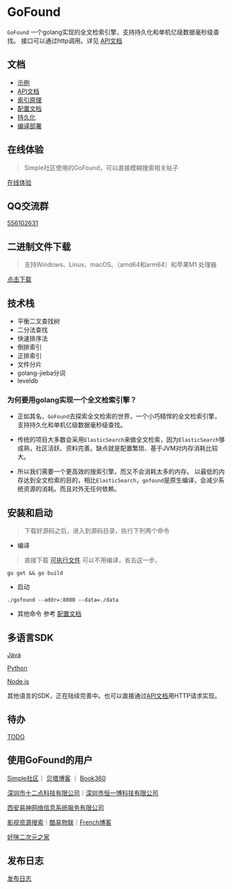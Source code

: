 # GoFound

`GoFound` 一个golang实现的全文检索引擎，支持持久化和单机亿级数据毫秒级查找。
接口可以通过http调用。详见 [API文档](./docs/api.md)


## 文档

+ [示例](./docs/example.md)
+ [API文档](./docs/api.md)
+ [索引原理](./docs/index.md)
+ [配置文档](./docs/config.md)
+ [持久化](./docs/storage.md)
+ [编译部署](./docs/compile.md)

## 在线体验
> Simple社区使用的GoFound，可以直接模糊搜索相关帖子

[在线体验](https://simpleui.72wo.com/search/simpleui)

## QQ交流群

[556102631](https://qm.qq.com/cgi-bin/qm/qr?k=4OvO7bgRAhSLX0J2WXVbCWbY7hL7gMYd&jump_from=webapi)

## 二进制文件下载

> 支持Windows、Linux、macOS、（amd64和arm64）和苹果M1 处理器

[点击下载](https://github.com/newpanjing/gofound/releases)

## 技术栈

+ 平衡二叉查找树
+ 二分法查找
+ 快速排序法
+ 倒排索引
+ 正排索引
+ 文件分片
+ golang-jieba分词
+ leveldb

### 为何要用golang实现一个全文检索引擎？

+ 正如其名，`GoFound`去探索全文检索的世界，一个小巧精悍的全文检索引擎，支持持久化和单机亿级数据毫秒级查找。

+ 传统的项目大多数会采用`ElasticSearch`来做全文检索，因为`ElasticSearch`够成熟，社区活跃、资料完善。缺点就是配置繁琐、基于JVM对内存消耗比较大。

+ 所以我们需要一个更高效的搜索引擎，而又不会消耗太多的内存。 以最低的内存达到全文检索的目的，相比`ElasticSearch`，`gofound`是原生编译，会减少系统资源的消耗。而且对外无任何依赖。

## 安装和启动

> 下载好源码之后，进入到源码目录，执行下列两个命令
>

+ 编译

> 直接下载 [可执行文件](https://github.com/newpanjing/gofound/releases) 可以不用编译，省去这一步。
```shell
go get && go build
```

+ 启动

```shell
./gofound --addr=:8080 --data=./data
```

+ 其他命令
  参考 [配置文档](./docs/config.md)

## 多语言SDK

[Java](https://github.com/newpanjing/gofound-java)

[Python](https://github.com/newpanjing/gofound-python) 

[Node.js](https://github.com/newpanjing/gofound-nodejs)

其他语言的SDK，正在陆续完善中。也可以直接通过[API文档](./docs/api.md)用HTTP请求实现。

## 待办

[TODO](./TODO.md)

## 使用GoFound的用户

[Simple社区](https://simpleui.72wo.com)｜ [贝塔博客](https://www.88cto.com) ｜ [Book360](https://www.book360.cn)

[深圳市十二点科技有限公司](https://www.72wo.com)｜[深圳市恒一博科技有限公司](http://www.hooebo.com)

[西安易神网络信息系统服务有限公司](http://www.hansonvip.com/)

[影视资源搜索](https://movie.ipip.icu)｜[酷易物联](https://cooleiot.tech)｜[French博客](https://hoime.cn/)

[好咪二次元之家](http://hoime.space)

## 发布日志

[发布日志](./docs/release.md)